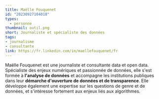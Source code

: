 ```yaml
---
title: Maëlle Fouquenet
id: "20230927104018"
types:
  - personne
thumbnail: outil.png
short: Journaliste et spécialiste des données
tags: 
- journalisme
- consultante
link: https://fr.linkedin.com/in/maellefouquenet/fr 
---
```


Maëlle Fouquenet est une journaliste et consultante data et open data. Spécialiste des enjeux numériques et passionnée de données, elle s'est formée à **l'analyse de données** et accompagne les institutions publiques dans leur **démarche d'ouverture de données et de transparence**. Elle développe également une expertise sur les questions de genre et de données, et s'intéresse fortement aux enjeux liés aux algorithmes.
